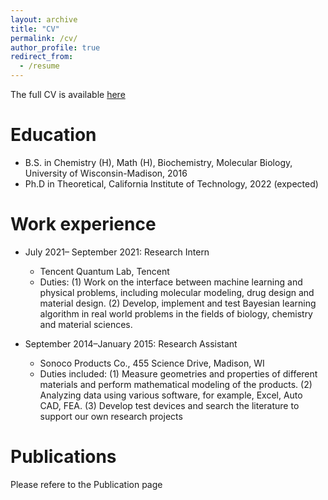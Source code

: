 ```yaml
---
layout: archive
title: "CV"
permalink: /cv/
author_profile: true
redirect_from:
  - /resume
---
```

The full CV is available [here](https://sherrylixuecheng.github.io/files/LixueCheng_Resume.pdf) 


Education
======
* B.S. in Chemistry (H), Math (H), Biochemistry, Molecular Biology, University of Wisconsin-Madison, 2016
* Ph.D in Theoretical, California Institute of Technology, 2022 (expected)

Work experience
======
* July 2021– September 2021: Research Intern
  * Tencent Quantum Lab, Tencent
  * Duties: (1) Work on the interface between machine learning and physical problems, including molecular modeling, drug design and material design. (2) Develop, implement and test Bayesian learning algorithm in real world problems in the fields of biology, chemistry and material sciences.

* September 2014–January 2015: Research Assistant
  * Sonoco Products Co., 455 Science Drive, Madison, WI
  * Duties included: (1) Measure geometries and properties of different materials and perform mathematical modeling of the products. (2) Analyzing data using various software, for example, Excel, Auto CAD, FEA. (3) Develop test devices and search the literature to support our own research projects

Publications
======
Please refere to the Publication page
  
